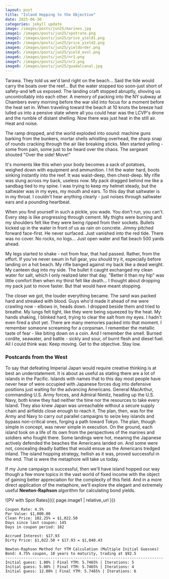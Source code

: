 ```yaml
---
layout: post
title: "Island Hopping to the Objective"
date: 2025-06-30
categories: jekyll update
image: /images/posts/jun25/marines.jpg
image1: /images/posts/jun25/spotrate.png
image2: /images/posts/jun25/price_yield1.png
image3: /images/posts/jun25/price_yield2.png
image4: /images/posts/jun25/yieldorder.png
image5: /images/posts/jun25/yield_evol.png
image6: /images/posts/jun25/nr1.png
image7: /images/posts/jun25/nr2.png
image8: /images/posts/jun25/guadalcanal.jpg
---
```


Tarawa.  They told us we'd land right on the beach...  Said the tide would carry the boats over the reef... But the water stopped too soon-just short of safety-and left us exposed.  The landing craft stopped abruptly, shoving us uncontrollably into each other.  A memory of packing into the NY subway at Chambers every morning before the war slid into focus for a moment before the heat set in.  When traveling toward the beach at 10 knots the breeze had lulled us into a pensive state where all you could hear was the LCVP's drone and the rumble of distant shelling.  Now there was just heat in the still air.  Heat and noise.  

The ramp dropped, and the world exploded into sound: machine guns barking from the bunkers, mortar shells whistling overhead, the sharp snap of rounds cracking through  the air like breaking sticks.  Men started yelling - some from pain, some just to be heard over the chaos.  The sergeant shouted "Over the side!  Move!"

It's moments like this when your body becomes a sack of potatoes, weighed down with equipment and ammunition.  I hit the water hard, boots sinking instantly into the reef.  It was waist-deep, then chest-deep.  My rifle was slung across my back, useless now.  My pack dragged behind me like a sandbag tied to my spine.  I was trying to keep my helmet steady, but the saltwater was in my eyes, my mouth and ears.  To this day that saltwater is in my throat.  I couldn't hear anything clearly - just noises through saltwater ears and a pounding heartbeat.

When you find yourself in such a pickle, you wade.  You don't run, you can't.  Every step is like progressing through cement.  My thighs were burning and my shoulders felt like they were being ripped from their sockets.  Bullets kicked up in the water in front of us as rain on concrete.  Jimmy pitched forward face-first.  He never surfaced.  Just vanished into the red tide.  There was no cover.  No rocks, no logs...  Just open water and flat beach 500 yards ahead.  

My legs started to shake - not from fear, that had passed.  Rather, from the effort.  If you've never swum in full gear, you should try it, especially before landing on a hot beach.  My rifle banged against my back like a dead weight.  My canteen dug into my side.  The bullet it caught exchanged my clean water for salt, which I only realized later that day.  "Better it than my hip" was little comfort then when my thirst felt like death...  I thought about dropping my pack just to move faster.  But that would have meant stopping.

The closer we got, the louder everything became.  The sand was packed hard and streaked with blood.  Guys who'd made it ahead of me were crawling now - elbows in, heads down.  I dropped beside them and tried to breathe.  My lungs felt tight, like they were being squeezed by the heat.  My hands shaking, I blinked hard, trying to clear the salt from my eyes.  I hadn't even fired a shot yet.  There are many memories packed into that moment.  I remember someone screaming for a corpsman.  I remember the metallic taste of fear - like biting down on a coin.  And I remember the smell.  Burned cordite, seawater, and battle - sickly and sour, of burnt flesh and diesel fuel.  All I could think was: Keep moving.  Get to the objective.  Stay low.

### Postcards from the West

To say that defeating Imperial Japan would require creative thinking is at best an understatement.  It is about as useful as stating there are a lot of islands in the Pacific.  Islands with names that to this day most people have never hear of were occupied with Japanese forces dug into defensive positions just waiting for the advancing Americans.  General MacArthur, commanding U.S. Army forces, and Admiral Nimitz, heading up the U.S. Navy, both knew they had neither the time nor the resources to take every Island.  They also knew Japan was unreachable without a secure supply chain and airfields close enough to reach it.  The plan, then, was for the Army and Navy to carry out parallel campaigns to seize key islands and bypass non-critical ones, forging a path toward Tokyo.  The plan, though simple in concept, was never simple in execution.  On the ground, each island took on a life of its own from the perspectives of the marines and soldiers who fought there.  Some landings were hot, meaning the Japanese actively defended the beaches the Americans landed on.  And some were not, concealing deadly battles that would ensue as the Americans tredged inland.  The island hopping strategy, hellish as it was, proved successful in the end.  That is were the metaphore will take us today.  

If my June campaign is successful, then we'll have island hopped our way though a few more topics in the vast world of fixed income with the object of gaining better appreciation for the complexity of this field.  And in a more direct application of the metaphore, we'll explore the elegant and extremely useful **Newton-Raphson** algorithm for calculating bond yields.  


![PV with Spot Rates]({{ page.image1 | relative_url }})

```text
Coupon Rate: 4.5%
Par Value: $1,000.00
Clean Price: 102.25% = $1,022.50
Days since last coupon: 145
Days in coupon period: 182

Accrued Interest: $17.93
Dirty Price: $1,022.50 + $17.93 = $1,040.43
```

```text
Newton-Raphson Method for YTM Calculation (Multiple Initial Guesses)
Bond: 4.75% coupon, 10 years to maturity, trading at $92.5
----------------------------------------------------------------------
Initial guess: 1.00% | Final YTM: 5.7465% | Iterations: 5
Initial guess: 5.00% | Final YTM: 5.7465% | Iterations: 4
Initial guess: 12.00% | Final YTM: 5.7465% | Iterations: 6
```